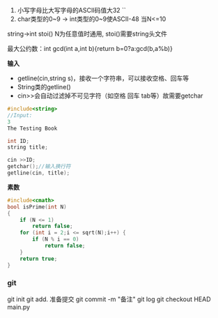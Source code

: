 1. 小写字母比大写字母的ASCII码值大32
``
3. char类型的0~9 -> int类型的0~9使ASCII-48 当N<=10

string->int stoi() N为任意值时通用, stoi()需要string头文件

最大公约数：int gcd(int a,int b){return b=0?a:gcd(b,a%b)}

**输入**
- getline(cin,string s)，接收一个字符串，可以接收空格、回车等
- String类的getline()
- cin>>会自动过滤掉不可见字符（如空格 回车 tab等）故需要getchar
```C++
#include<string>
//Input: 
3
The Testing Book

int ID;
string title;

cin >>ID;
getchar();//输入换行符
getline(cin, title);
```

**素数**
```C++
#include<cmath>
bool isPrime(int N)
{
	if (N <= 1)
		return false;
	for (int i = 2;i <= sqrt(N);i++) {
		if (N % i == 0)
			return false;
	}
	return true;
}
```
### git
git init
git add. 准备提交
git commit -m "备注"
git log
git checkout HEAD main.py
